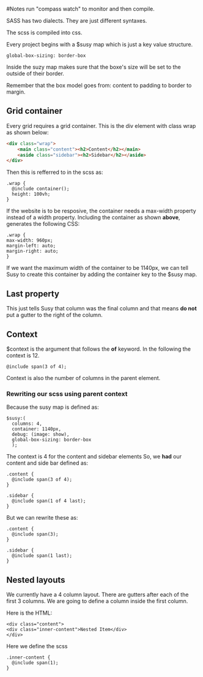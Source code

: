 #Notes 
run "compass watch" to monitor and then compile. 

SASS has two dialects.  They are just different syntaxes.

The scss is compiled into css.

Every project begins with a $susy map which is just a key value structure. 

```
global-box-sizing: border-box  
```
Inside the suzy map makes sure that the boxe's size will be set to the outside of their border.

Remember that the box model goes from: content to padding to border to margin.

## Grid container
Every grid requires a grid container.  This is the div element with class wrap as shown below:

```html
<div class="wrap">
	<main class="content"><h2>Content</h2></main>
	<aside class="sidebar"><h2>Sidebar</h2></aside>
</div>
```

Then this is refferred to in the scss as:

```
.wrap {
  @include container();
  height: 100vh;
}
```

If the website is to be resposive, the container needs a 
max-width property instead of a width property.  Including the container as shown **above**, generates the following CSS:

```
.wrap {max-width: 960px;margin-left: auto;margin-right: auto;}
```

If we want the maximum width of the container to be 1140px, we can tell Susy to create this container by adding the container key to the $susy map.

## Last property
This just tells Susy that column was the final column and that means **do not** put a gutter to the right of the column.

## Context
$context is the argument that follows the **of** keyword.  In the following the context is 12.

```
@include span(3 of 4);
```
Context is also the number of columns in the parent element. 

### Rewriting our scss using parent context
Because the susy map is defined as:

```
$susy:(
  columns: 4, 
  container: 1140px,
  debug: (image: show), 
  global-box-sizing: border-box
  );
```

The context is 4 for the content and sidebar elements
So, we **had** our content and side bar defined as:

```
.content {
  @include span(3 of 4);
}

.sidebar {
  @include span(1 of 4 last);
}
```
But we can rewrite these as:

```
.content {
  @include span(3);
}

.sidebar {
  @include span(1 last);
}
```

## Nested layouts
We currently have a 4 column layout.  There are gutters after each of the first 3 columns.  We are going to define a column inside the first column.

Here is the HTML:

```
<div class="content">
<div class="inner-content">Nested Item</div>
</div>
```

Here we define the scss
```
.inner-content {
  @include span(1);
}
```






















